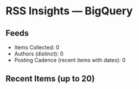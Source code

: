 # RSS Insights — BigQuery

## Feeds

- Items Collected: 0
- Authors (distinct): 0
- Posting Cadence (recent items with dates): 0

## Recent Items (up to 20)
